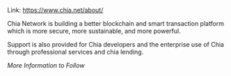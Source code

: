 Link: https://www.chia.net/about/

Chia Network is building a better blockchain and smart transaction platform which is more secure, more sustainable, and more powerful.

Support is also provided for Chia developers and the enterprise use of Chia through professional services and chia lending.

*More Information to Follow*